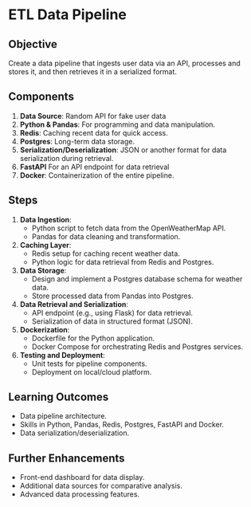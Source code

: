 # ETL Data Pipeline

## Objective

Create a data pipeline that ingests user data via an API, processes and stores it, and then retrieves it in a serialized format.

## Components

1. **Data Source**: Random API for fake user data
2. **Python & Pandas**: For programming and data manipulation.
3. **Redis**: Caching recent data for quick access.
4. **Postgres**: Long-term data storage.
5. **Serialization/Deserialization**: JSON or another format for data serialization during retrieval.
6. **FastAPI** For an API endpoint for data retrieval
7. **Docker**: Containerization of the entire pipeline.

## Steps

1. **Data Ingestion**:
   - Python script to fetch data from the OpenWeatherMap API.
   - Pandas for data cleaning and transformation.
2. **Caching Layer**:
   - Redis setup for caching recent weather data.
   - Python logic for data retrieval from Redis and Postgres.
3. **Data Storage**:
   - Design and implement a Postgres database schema for weather data.
   - Store processed data from Pandas into Postgres.
4. **Data Retrieval and Serialization**:
   - API endpoint (e.g., using Flask) for data retrieval.
   - Serialization of data in structured format (JSON).
5. **Dockerization**:
   - Dockerfile for the Python application.
   - Docker Compose for orchestrating Redis and Postgres services.
6. **Testing and Deployment**:
   - Unit tests for pipeline components.
   - Deployment on local/cloud platform.

## Learning Outcomes

- Data pipeline architecture.
- Skills in Python, Pandas, Redis, Postgres, FastAPI and Docker.
- Data serialization/deserialization.

## Further Enhancements

- Front-end dashboard for data display.
- Additional data sources for comparative analysis.
- Advanced data processing features.
